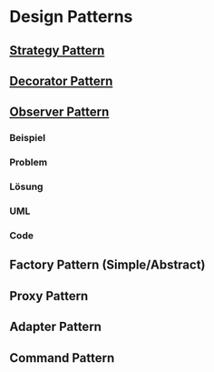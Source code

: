 # Design Patterns

## [Strategy Pattern](StrategyPattern/README.md)

## [Decorator Pattern](DecoratorPattern/README.md)

## [Observer Pattern](ObserverPattern/README.md)

### Beispiel

### Problem

### Lösung

### UML

### Code



## Factory Pattern (Simple/Abstract)


## Proxy Pattern

## Adapter Pattern

## Command Pattern
